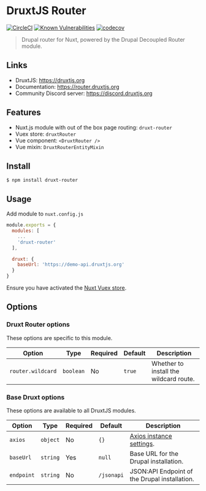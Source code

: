 # DruxtJS Router

[![CircleCI](https://circleci.com/gh/druxt/druxt-router.svg?style=svg)](https://circleci.com/gh/druxt/druxt-router)
[![Known Vulnerabilities](https://snyk.io//test/github/druxt/druxt-router/badge.svg?targetFile=package.json)](https://snyk.io//test/github/druxt/druxt-router?targetFile=package.json)
[![codecov](https://codecov.io/gh/druxt/druxt-router/branch/develop/graph/badge.svg)](https://codecov.io/gh/druxt/druxt-router)

> Drupal router for Nuxt, powered by the Drupal Decoupled Router module.

## Links

- DruxtJS: https://druxtjs.org
- Documentation: https://router.druxtjs.org
- Community Discord server: https://discord.druxtjs.org

## Features

- Nuxt.js module with out of the box page routing: `druxt-router`
- Vuex store: `druxtRouter`
- Vue component: `<DruxtRouter />`
- Vue mixin: `DruxtRouterEntityMixin`

## Install

`$ npm install druxt-router`

## Usage

Add module to `nuxt.config.js`

```js
module.exports = {
  modules: [
    ...
    'druxt-router'
  ],

  druxt: {
    baseUrl: 'https://demo-api.druxtjs.org'
  }
}
```

Ensure you have activated the [Nuxt Vuex store](https://nuxtjs.org/guide/vuex-store/).

## Options

### Druxt Router options

These options are specific to this module.

| Option | Type | Required | Default | Description |
| --- | --- | --- | --- | --- |
| `router.wildcard` | `boolean` | No | `true` | Whether to install the wildcard route. |

### Base Druxt options

These options are available to all DruxtJS modules.

| Option | Type | Required | Default | Description |
| --- | --- | --- | --- | --- |
| `axios` | `object` | No | `{}` | [Axios instance settings](https://github.com/axios/axios#axioscreateconfig). |
| `baseUrl` | `string` | Yes | `null` | Base URL for the Drupal installation. |
| `endpoint` | `string` | No | `/jsonapi` | JSON:API Endpoint of the Drupal installation. |

